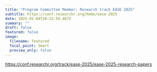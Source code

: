 ```yaml
---
title: "Program Committee Member: Research track EASE 2025"
subtitle: https://conf.researchr.org/home/ease-2025
date: 2025-02-04T20:22:59.467Z
summary: ""
draft: false
featured: false
image:
  filename: featured
  focal_point: Smart
  preview_only: false
---
```

https://conf.researchr.org/track/ease-2025/ease-2025-research-papers